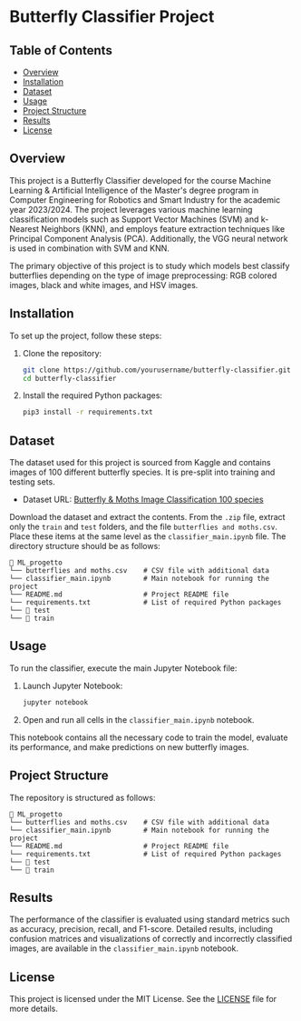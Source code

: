 # Butterfly Classifier Project

## Table of Contents
- [Overview](#overview)
- [Installation](#installation)
- [Dataset](#dataset)
- [Usage](#usage)
- [Project Structure](#project-structure)
- [Results](#results)
- [License](#license)

## Overview

This project is a Butterfly Classifier developed for the course Machine Learning & Artificial Intelligence of the Master's degree program in Computer Engineering for Robotics and Smart Industry for the academic year 2023/2024. The project leverages various machine learning classification models such as Support Vector Machines (SVM) and k-Nearest Neighbors (KNN), and employs feature extraction techniques like Principal Component Analysis (PCA). Additionally, the VGG neural network is used in combination with SVM and KNN.

The primary objective of this project is to study which models best classify butterflies depending on the type of image preprocessing: RGB colored images, black and white images, and HSV images.

## Installation

To set up the project, follow these steps:

1. Clone the repository:
    ```bash
    git clone https://github.com/yourusername/butterfly-classifier.git
    cd butterfly-classifier
    ```

2. Install the required Python packages:
    ```bash
    pip3 install -r requirements.txt
    ```

## Dataset

The dataset used for this project is sourced from Kaggle and contains images of 100 different butterfly species. It is pre-split into training and testing sets.

- Dataset URL: [Butterfly & Moths Image Classification 100 species](https://www.kaggle.com/datasets/gpiosenka/butterfly-images40-species)

Download the dataset and extract the contents. From the `.zip` file, extract only the `train` and `test` folders, and the file `butterflies and moths.csv`. Place these items at the same level as the `classifier_main.ipynb` file. The directory structure should be as follows:
```
📁 ML_progetto
└── butterflies and moths.csv    # CSV file with additional data
└── classifier_main.ipynb        # Main notebook for running the project
└── README.md                    # Project README file
└── requirements.txt             # List of required Python packages
└── 📁 test
└── 📁 train
```

## Usage

To run the classifier, execute the main Jupyter Notebook file:

1. Launch Jupyter Notebook:
    ```bash
    jupyter notebook
    ```

2. Open and run all cells in the `classifier_main.ipynb` notebook.

This notebook contains all the necessary code to train the model, evaluate its performance, and make predictions on new butterfly images.

## Project Structure

The repository is structured as follows:
```
📁 ML_progetto
└── butterflies and moths.csv    # CSV file with additional data
└── classifier_main.ipynb        # Main notebook for running the project
└── README.md                    # Project README file
└── requirements.txt             # List of required Python packages
└── 📁 test
└── 📁 train
```

## Results

The performance of the classifier is evaluated using standard metrics such as accuracy, precision, recall, and F1-score. Detailed results, including confusion matrices and visualizations of correctly and incorrectly classified images, are available in the `classifier_main.ipynb` notebook.

## License

This project is licensed under the MIT License. See the [LICENSE](LICENSE) file for more details.



